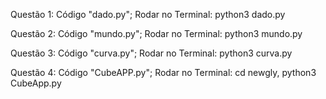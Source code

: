 Questão 1: Código "dado.py";
           Rodar no Terminal: python3 dado.py
     
Questão 2: Código "mundo.py";
           Rodar no Terminal: python3 mundo.py
           
          
Questão 3: Código "curva.py";
           Rodar no Terminal: python3 curva.py 
           
           
Questão 4: Código "CubeAPP.py";
           Rodar no Terminal: cd newgly, python3 CubeApp.py 
